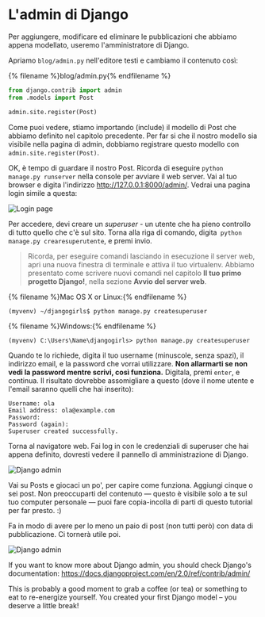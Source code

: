 # L'admin di Django

Per aggiungere, modificare ed eliminare le pubblicazioni che abbiamo appena modellato, useremo l'amministratore di Django.

Apriamo `blog/admin.py` nell'editore testi e cambiamo il contenuto così:

{% filename %}blog/admin.py{% endfilename %}

```python
from django.contrib import admin
from .models import Post

admin.site.register(Post)
```

Come puoi vedere, stiamo importando (include) il modello di Post che abbiamo definito nel capitolo precedente. Per far si che il nostro modello sia visibile nella pagina di admin, dobbiamo registrare questo modello con `admin.site.register(Post)`.

OK, è tempo di guardare il nostro Post. Ricorda di eseguire `python manage.py runserver` nella console per avviare il web server. Vai al tuo browser e digita l'indirizzo http://127.0.0.1:8000/admin/. Vedrai una pagina login simile a questa:

![Login page](images/login_page2.png)

Per accedere, devi creare un *superuser* - un utente che ha pieno controllo di tutto quello che c'è sul sito. Torna alla riga di comando, digita` python manage.py crearesuperutente`, e premi invio.

> Ricorda, per eseguire comandi lasciando in esecuzione il server web, apri una nuova finestra di terminale e attiva il tuo virtualenv. Abbiamo presentato come scrivere nuovi comandi nel capitolo **Il tuo primo progetto Django!**, nella sezione **Avvio del server web**.

{% filename %}Mac OS X or Linux:{% endfilename %}

    (myvenv) ~/djangogirls$ python manage.py createsuperuser
    

{% filename %}Windows:{% endfilename %}

    (myvenv) C:\Users\Name\djangogirls> python manage.py createsuperuser
    

Quando te lo richiede, digita il tuo username (minuscole, senza spazi), il indirizzo email, e la password che vorrai utilizzare. **Non allarmarti se non vedi la password mentre scrivi, così funziona.** Digitala, premi `enter`, e continua. Il risultato dovrebbe assomigliare a questo (dove il nome utente e l'email saranno quelli che hai inserito):

    Username: ola
    Email address: ola@example.com
    Password:
    Password (again):
    Superuser created successfully.
    

Torna al navigatore web. Fai log in con le credenziali di superuser che hai appena definito, dovresti vedere il pannello di amministrazione di Django.

![Django admin](images/django_admin3.png)

Vai su Posts e giocaci un po', per capire come funziona. Aggiungi cinque o sei post. Non preoccuparti del contenuto — questo è visibile solo a te sul tuo computer personale — puoi fare copia-incolla di parti di questo tutorial per far presto. :)

Fa in modo di avere per lo meno un paio di post (non tutti però) con data di pubblicazione. Ci tornerà utile poi.

![Django admin](images/edit_post3.png)

If you want to know more about Django admin, you should check Django's documentation: https://docs.djangoproject.com/en/2.0/ref/contrib/admin/

This is probably a good moment to grab a coffee (or tea) or something to eat to re-energize yourself. You created your first Django model – you deserve a little break!